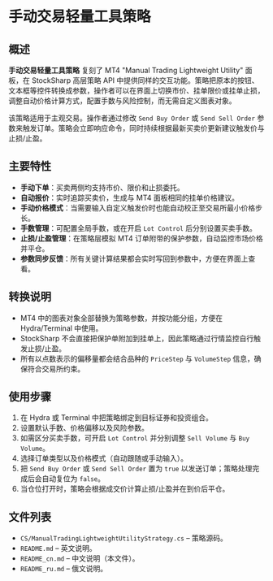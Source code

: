 # 手动交易轻量工具策略

## 概述
**手动交易轻量工具策略** 复刻了 MT4 "Manual Trading Lightweight Utility" 面板，在 StockSharp 高层策略 API 中提供同样的交互功能。策略把原本的按钮、文本框等控件转换成参数，操作者可以在界面上切换市价、挂单限价或挂单止损，调整自动价格计算方式，配置手数与风险控制，而无需自定义图表对象。

该策略适用于主观交易。操作者通过修改 `Send Buy Order` 或 `Send Sell Order` 参数来触发订单。策略会立即响应命令，同时持续根据最新买卖价更新建议触发价与止损/止盈。

## 主要特性
- **手动下单**：买卖两侧均支持市价、限价和止损委托。
- **自动报价**：实时追踪买卖价，生成与 MT4 面板相同的挂单价格建议。
- **手动价格模式**：当需要输入自定义触发价时也能自动校正至交易所最小价格步长。
- **手数管理**：可配置全局手数，或在开启 `Lot Control` 后分别设置买卖手数。
- **止损/止盈管理**：在策略层模拟 MT4 订单附带的保护参数，自动监控市场价格并平仓。
- **参数同步反馈**：所有关键计算结果都会实时写回到参数中，方便在界面上查看。

## 转换说明
- MT4 中的图表对象全部替换为策略参数，并按功能分组，方便在 Hydra/Terminal 中使用。
- StockSharp 不会直接把保护单附加到挂单上，因此策略通过行情监控自行触发止损/止盈。
- 所有以点数表示的偏移量都会结合品种的 `PriceStep` 与 `VolumeStep` 信息，确保符合交易所约束。

## 使用步骤
1. 在 Hydra 或 Terminal 中把策略绑定到目标证券和投资组合。
2. 设置默认手数、价格偏移以及风险参数。
3. 如需区分买卖手数，可开启 `Lot Control` 并分别调整 `Sell Volume` 与 `Buy Volume`。
4. 选择订单类型以及价格模式（自动跟随或手动输入）。
5. 把 `Send Buy Order` 或 `Send Sell Order` 置为 `true` 以发送订单；策略处理完成后会自动复位为 `false`。
6. 当仓位打开时，策略会根据成交价计算止损/止盈并在到价后平仓。

## 文件列表
- `CS/ManualTradingLightweightUtilityStrategy.cs` – 策略源码。
- `README.md` – 英文说明。
- `README_cn.md` – 中文说明（本文件）。
- `README_ru.md` – 俄文说明。

